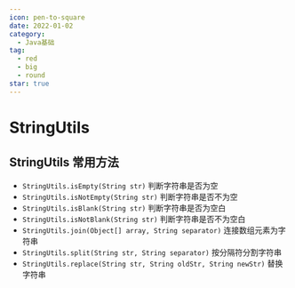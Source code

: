 ```yaml
---
icon: pen-to-square
date: 2022-01-02
category:
  - Java基础
tag:
  - red
  - big
  - round
star: true
---
```


# StringUtils

## StringUtils 常用方法

- `StringUtils.isEmpty(String str)` 判断字符串是否为空
- `StringUtils.isNotEmpty(String str)` 判断字符串是否不为空
- `StringUtils.isBlank(String str)` 判断字符串是否为空白
- `StringUtils.isNotBlank(String str)` 判断字符串是否不为空白
- `StringUtils.join(Object[] array, String separator)` 连接数组元素为字符串
- `StringUtils.split(String str, String separator)` 按分隔符分割字符串
- `StringUtils.replace(String str, String oldStr, String newStr)` 替换字符串



